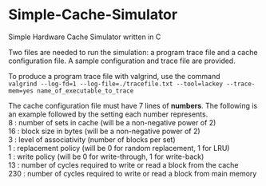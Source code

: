 # Simple-Cache-Simulator
Simple Hardware Cache Simulator written in C

Two files are needed to run the simulation: a program trace file and a cache configuration file. A sample configuration and trace file are provided.

To produce a program trace file with valgrind, use the command<br>
`valgrind --log-fd=1 --log-file=./tracefile.txt --tool=lackey --trace-mem=yes name_of_executable_to_trace`

The cache configuration file must have 7 lines of **numbers**. The following is an example followed by the setting each number represents. <br>
8   : number of sets in cache   (will be a non-negative power of 2)<br>
16  : block size in bytes       (will be a non-negative power of 2)<br>
3   : level of associativity    (number of blocks per set)<br>
1   : replacement policy        (will be 0 for random replacement, 1 for LRU)<br>
1   : write policy              (will be 0 for write-through, 1 for write-back)<br>
13  : number of cycles required to write or read a block from the cache<br>
230 : number of cycles required to write or read a block from main memory
